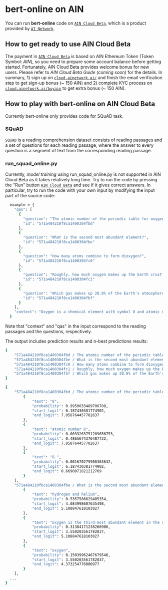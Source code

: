 # bert-online on AIN

You can run **bert-online** code on [`AIN Cloud Beta`](https://cloud.ainetwork.ai/), which is a product provided by [`AI Network`](https://ainetwork.ai/).

## How to get ready to use AIN Cloud Beta

The payment in [`AIN Cloud Beta`](https://cloud.ainetwork.ai/) is based on AIN Ethereum Token (Token Symbol: *AIN*), so you need to prepare some account balance before getting started.
Fortunately, AIN Cloud Beta provides welcome bonus for new users. Please refer to *AIN Cloud Beta Guide (coming soon)* for the details.
In summary, 1) sign up on [`cloud.ainetwork.ai/`](https://cloud.ainetwork.ai/) and finish the email verification step to get sign-up bonus (~ 150 AIN) and 2) complete KYC process on [`cloud.ainetwork.ai/buyain`](https://cloud.ainetwork.ai/buyain) to get extra bonus (~ 150 AIN).

## How to play with bert-online on AIN Cloud Beta

Currently bert-online only provides code for SQuAD task. 

### SQuAD

[`SQuAD`](https://rajpurkar.github.io/SQuAD-explorer/) is a reading comprehension dataset consists of reading passages and a set of questions for each reading passage, where the answer to every question is a segment of text from the corresponding reading passage.

### run_squad_online.py

Currently, *model training* using run_squad_online.py is not supported in AIN Cloud Beta as it takes relatively long time.
Try to run the code by pressing the "Run" button [`AIN Cloud Beta`](https://cloud.ainetwork.ai/)
and see if it gives correct answers.
In particular, try to run the code with your own input by modifying the input part of the source code:

```bash
  example = {
    "qas": [
      {
        "question": "The atomic number of the periodic table for oxygen?",
        "id": "571a484210f8ca1400304fbd"
      },
      {
        "question": "What is the second most abundant element?",
        "id": "571a484210f8ca1400304fbe"
      },
      {
        "question": "How many atoms combine to form dioxygen?",
        "id": "571a484210f8ca1400304fc0"
      },
      {
        "question": "Roughly, how much oxygen makes up the Earth crust?",
        "id": "571a484210f8ca1400304fc1"
      },
      {
        "question": "Which gas makes up 20.8% of the Earth's atmosphere?",
        "id": "571a484210f8ca1400304fbf"
      }
    ],
    "context": "Oxygen is a chemical element with symbol O and atomic number 8. It is a member of the chalcogen group on the periodic table and is a highly reactive nonmetal and oxidizing agent that readily forms compounds (notably oxides) with most elements. By mass, oxygen is the third-most abundant element in the universe, after hydrogen and helium. At standard temperature and pressure, two atoms of the element bind to form dioxygen, a colorless and odorless diatomic gas with the formula O\n2. Diatomic oxygen gas constitutes 20.8% of the Earth's atmosphere. However, monitoring of atmospheric oxygen levels show a global downward trend, because of fossil-fuel burning. Oxygen is the most abundant element by mass in the Earth's crust as part of oxide compounds such as silicon dioxide, making up almost half of the crust's mass."
  }
```

Note that "context" and "qas" in the input correspond to the reading passages and the questions, respectively.

The output includes prediction results and n-best predictions results:

```bash
{
    "571a484210f8ca1400304fbd / The atomic number of the periodic table for oxygen?": "8", 
    "571a484210f8ca1400304fbe / What is the second most abundant element?": "hydrogen and helium", 
    "571a484210f8ca1400304fc0 / How many atoms combine to form dioxygen?": "two atoms", 
    "571a484210f8ca1400304fc1 / Roughly, how much oxygen makes up the Earth crust?": "almost half", 
    "571a484210f8ca1400304fbf / Which gas makes up 20.8% of the Earth's atmosphere?": "Diatomic oxygen gas"
}

{
    "571a484210f8ca1400304fbd / The atomic number of the periodic table for oxygen?": [
        {
            "text": "8", 
            "probability": 0.9950033489706708, 
            "start_logit": 6.187430381774902, 
            "end_logit": 7.058764457702637
        }, 
        {
            "text": "atomic number 8", 
            "probability": 0.0033263751209656753, 
            "start_logit": 0.4865674376487732, 
            "end_logit": 7.058764457702637
        }, 
        {
            "text": "8.", 
            "probability": 0.001670275908363632, 
            "start_logit": 6.187430381774902, 
            "end_logit": 0.6690071821212769
        }
    ], 
    "571a484210f8ca1400304fbe / What is the second most abundant element?": [
        {
            "text": "hydrogen and helium", 
            "probability": 0.5357586629405354, 
            "start_logit": 4.084998607635498, 
            "end_logit": 5.108847618103027
        }, 
        {
            "text": "oxygen is the third-most abundant element in the universe, after hydrogen and helium", 
            "probability": 0.31384171238266906, 
            "start_logit": 3.550203561782837, 
            "end_logit": 5.108847618103027
        }, 
        {
            "text": "oxygen", 
            "probability": 0.15039962467679546, 
            "start_logit": 3.550203561782837, 
            "end_logit": 4.373254776000977
        }
    ], 
  ...
}
```
